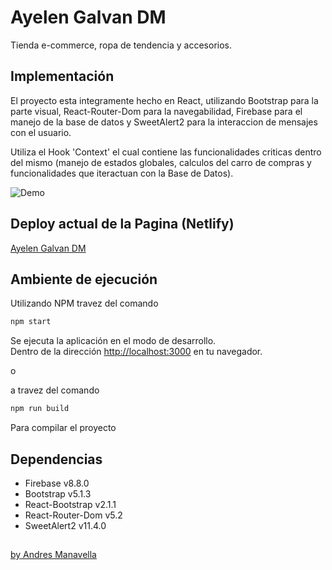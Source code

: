 # Ayelen Galvan DM

Tienda e-commerce, ropa de tendencia y accesorios.

## Implementación

El proyecto esta integramente hecho en React, utilizando Bootstrap para la parte visual, 
React-Router-Dom para la navegabilidad, Firebase para el manejo de la base de datos y 
SweetAlert2 para la interaccion de mensajes con el usuario. 

Utiliza el Hook 'Context' el cual contiene las funcionalidades criticas dentro del 
mismo (manejo de estados globales, calculos del carro de compras y funcionalidades que 
iteractuan con la Base de Datos).

![Demo](https://giphy.com/gifs/Zv0MczebiYoMSPRR3K)

## Deploy actual de la Pagina (Netlify) 
[Ayelen Galvan DM](https://ayelengalvan.netlify.app)

## Ambiente de ejecución

Utilizando NPM travez del comando

```bash
npm start
```

Se ejecuta la aplicación en el modo de desarrollo.\
Dentro de la dirección [http://localhost:3000](http://localhost:3000) en tu navegador.

o

a travez del comando

```bash
npm run build
```

Para compilar el proyecto

## Dependencias

 - Firebase v8.8.0
 - Bootstrap v5.1.3
 - React-Bootstrap v2.1.1
 - React-Router-Dom v5.2
 - SweetAlert2 v11.4.0

## 
[by Andres Manavella](https://github.com/ManavellaA)